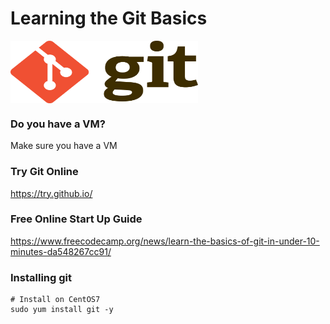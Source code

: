 # Learning the Git Basics



<img src="images/Git-Logo-2Color.png" width="300" height="100" align="center" />

### Do you have a VM?
Make sure you have a VM

### Try Git Online
https://try.github.io/

### Free Online Start Up Guide
https://www.freecodecamp.org/news/learn-the-basics-of-git-in-under-10-minutes-da548267cc91/

### Installing git
```
# Install on CentOS7
sudo yum install git -y
```
